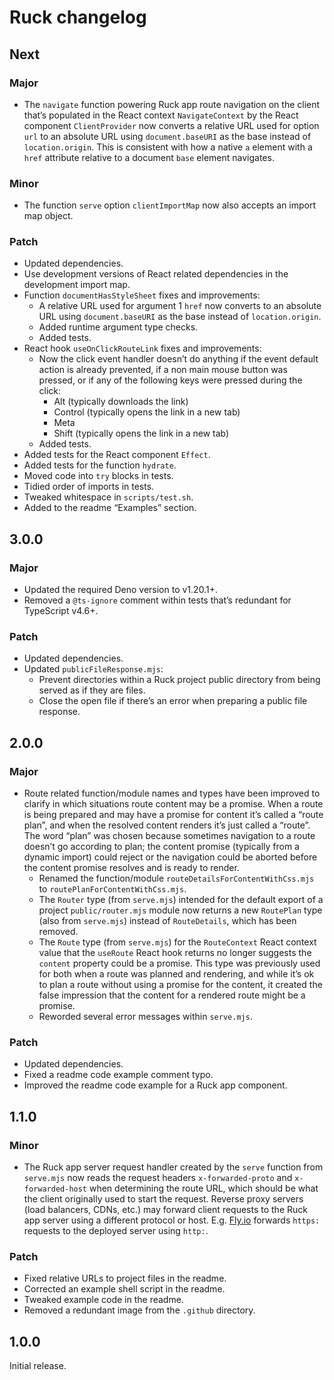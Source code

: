# Ruck changelog

## Next

### Major

- The `navigate` function powering Ruck app route navigation on the client
  that’s populated in the React context `NavigateContext` by the React component
  `ClientProvider` now converts a relative URL used for option `url` to an
  absolute URL using `document.baseURI` as the base instead of
  `location.origin`. This is consistent with how a native `a` element with a
  `href` attribute relative to a document `base` element navigates.

### Minor

- The function `serve` option `clientImportMap` now also accepts an import map
  object.

### Patch

- Updated dependencies.
- Use development versions of React related dependencies in the development
  import map.
- Function `documentHasStyleSheet` fixes and improvements:
  - A relative URL used for argument 1 `href` now converts to an absolute URL
    using `document.baseURI` as the base instead of `location.origin`.
  - Added runtime argument type checks.
  - Added tests.
- React hook `useOnClickRouteLink` fixes and improvements:
  - Now the click event handler doesn’t do anything if the event default action
    is already prevented, if a non main mouse button was pressed, or if any of
    the following keys were pressed during the click:
    - Alt (typically downloads the link)
    - Control (typically opens the link in a new tab)
    - Meta
    - Shift (typically opens the link in a new tab)
  - Added tests.
- Added tests for the React component `Effect`.
- Added tests for the function `hydrate`.
- Moved code into `try` blocks in tests.
- Tidied order of imports in tests.
- Tweaked whitespace in `scripts/test.sh`.
- Added to the readme “Examples” section.

## 3.0.0

### Major

- Updated the required Deno version to v1.20.1+.
- Removed a `@ts-ignore` comment within tests that’s redundant for TypeScript
  v4.6+.

### Patch

- Updated dependencies.
- Updated `publicFileResponse.mjs`:
  - Prevent directories within a Ruck project public directory from being served
    as if they are files.
  - Close the open file if there’s an error when preparing a public file
    response.

## 2.0.0

### Major

- Route related function/module names and types have been improved to clarify in
  which situations route content may be a promise. When a route is being
  prepared and may have a promise for content it’s called a “route plan”, and
  when the resolved content renders it’s just called a “route”. The word “plan”
  was chosen because sometimes navigation to a route doesn’t go according to
  plan; the content promise (typically from a dynamic import) could reject or
  the navigation could be aborted before the content promise resolves and is
  ready to render.
  - Renamed the function/module `routeDetailsForContentWithCss.mjs` to
    `routePlanForContentWithCss.mjs`.
  - The `Router` type (from `serve.mjs`) intended for the default export of a
    project `public/router.mjs` module now returns a new `RoutePlan` type (also
    from `serve.mjs`) instead of `RouteDetails`, which has been removed.
  - The `Route` type (from `serve.mjs`) for the `RouteContext` React context
    value that the `useRoute` React hook returns no longer suggests the
    `content` property could be a promise. This type was previously used for
    both when a route was planned and rendering, and while it’s ok to plan a
    route without using a promise for the content, it created the false
    impression that the content for a rendered route might be a promise.
  - Reworded several error messages within `serve.mjs`.

### Patch

- Updated dependencies.
- Fixed a readme code example comment typo.
- Improved the readme code example for a Ruck app component.

## 1.1.0

### Minor

- The Ruck app server request handler created by the `serve` function from
  `serve.mjs` now reads the request headers `x-forwarded-proto` and
  `x-forwarded-host` when determining the route URL, which should be what the
  client originally used to start the request. Reverse proxy servers (load
  balancers, CDNs, etc.) may forward client requests to the Ruck app server
  using a different protocol or host. E.g. [Fly.io](https://fly.io) forwards
  `https:` requests to the deployed server using `http:`.

### Patch

- Fixed relative URLs to project files in the readme.
- Corrected an example shell script in the readme.
- Tweaked example code in the readme.
- Removed a redundant image from the `.github` directory.

## 1.0.0

Initial release.
